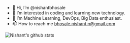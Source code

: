 - 👋 Hi, I’m @nishantbhosale
- 👀 I’m interested in coding and learning new technology.
- 🌱 I’m Machine Learning, DevOps, Big Data enthusiast.
- 📫 How to reach me bhosale.nishant.n@gmail.com

<!---
nishantbhosale/nishantbhosale is a ✨ special ✨ repository because its `README.md` (this file) appears on your GitHub profile.
You can click the Preview link to take a look at your changes.
--->
![Nishant's github stats](https://github-readme-stats.vercel.app/api?username=nishantbhosale&hide=issues&show_icons=true&theme=highcontrast)
